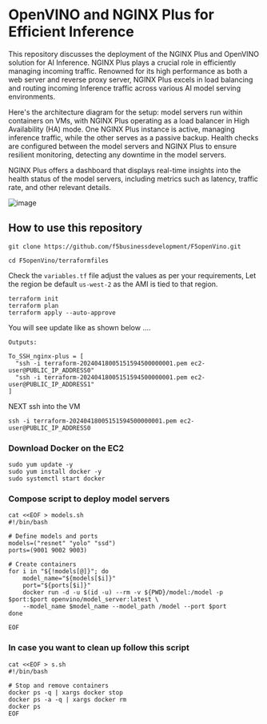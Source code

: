 # OpenVINO and NGINX Plus for Efficient Inference
This repository discusses the deployment of the NGINX Plus and OpenVINO solution for AI Inference. NGINX Plus plays a crucial role in efficiently managing incoming traffic. Renowned for its high performance as both a web server and reverse proxy server, NGINX Plus excels in load balancing and routing incoming Inference traffic across various AI model serving environments.

Here's the architecture diagram for the setup: model servers run within containers on VMs, with NGINX Plus operating as a load balancer in High Availability (HA) mode. One NGINX Plus instance is active, managing inference traffic, while the other serves as a passive backup. Health checks are configured between the model servers and NGINX Plus to ensure resilient monitoring, detecting any downtime in the model servers.

NGINX Plus offers a dashboard that displays real-time insights into the health status of the model servers, including metrics such as latency, traffic rate, and other relevant details.

![image](https://github.com/f5businessdevelopment/F5openVino/assets/13858248/447028cc-8835-42c6-bf4b-2917ae842abd)

## How to use this repository

```git clone https://github.com/f5businessdevelopment/F5openVino.git```

```cd F5openVino/terraformfiles```

Check the ```variables.tf``` file adjust the values as per your requirements, Let the region be default ```us-west-2``` as the AMI is tied to that region.

```
terraform init
terraform plan
terraform apply --auto-approve
```
You will see update like as shown below ....
```
Outputs:

To_SSH_nginx-plus = [
  "ssh -i terraform-20240418005151594500000001.pem ec2-user@PUBLIC_IP_ADDRESS0"
  "ssh -i terraform-20240418005151594500000001.pem ec2-user@PUBLIC_IP_ADDRESS1"
]
```
NEXT ssh into the VM 
```
ssh -i terraform-20240418005151594500000001.pem ec2-user@PUBLIC_IP_ADDRESS0
```
### Download Docker on the EC2

```
sudo yum update -y
sudo yum install docker -y
sudo systemctl start docker
```
 
### Compose script to deploy model servers
```
cat <<EOF > models.sh
#!/bin/bash

# Define models and ports
models=("resnet" "yolo" "ssd")
ports=(9001 9002 9003)

# Create containers
for i in "${!models[@]}"; do
    model_name="${models[$i]}"
    port="${ports[$i]}"
    docker run -d -u $(id -u) --rm -v ${PWD}/model:/model -p $port:$port openvino/model_server:latest \
    --model_name $model_name --model_path /model --port $port
done

EOF
```

### In case you want to clean up follow this script
```
cat <<EOF > s.sh
#!/bin/bash

# Stop and remove containers
docker ps -q | xargs docker stop
docker ps -a -q | xargs docker rm
docker ps
EOF
```

